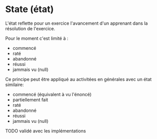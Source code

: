 

# State (état)


L'état reflette pour un exercice l'avancement d'un apprenant dans la résolution de l'exercice.

Pour le moment c'est limité à :
- commencé  
- raté  
- abandonné 
- réussi 
- jammais vu (null)

Ce principe peut être appliqué au activitées en générales avec un état similaire:
- commencé (équivalent à vu l'énoncé) 
- partiellement fait 
- raté  
- abandonné 
- réussi 
- jammais vu (null)

TODO validé avec les implémentations



